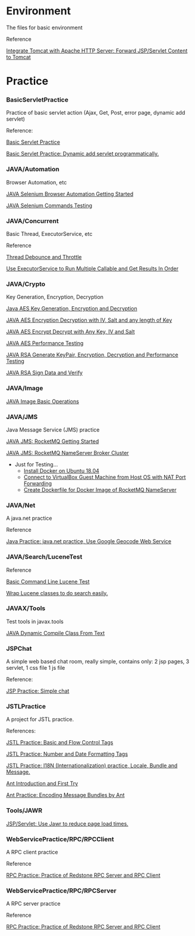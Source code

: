 # Environment

The files for basic environment

Reference

[Integrate Tomcat with Apache HTTP Server: Forward JSP/Servlet Content to Tomcat](http://ben-bai.blogspot.com/2012/01/integrate-tomcat-with-apache-http.html)

# Practice
### BasicServletPractice

Practice of basic servlet action (Ajax, Get, Post, error page, dynamic add servlet)

Reference:

[Basic Servlet Practice](http://ben-bai.blogspot.com/2012/01/basic-servlet-practice.html)

[Basic Servlet Practice: Dynamic add servlet programmatically.](http://ben-bai.blogspot.com/2012/03/basic-servlet-practice-dynamic-add.html)

### JAVA/Automation

Browser Automation, etc

[JAVA Selenium Browser Automation Getting Started](https://ben-bai.blogspot.com/2019/10/java-selenium-browser-automation.html)

[JAVA Selenium Commands Testing](https://ben-bai.blogspot.com/2019/11/java-selenium-commands-testing.html)

### JAVA/Concurrent

Basic Thread, ExecutorService, etc

Reference

[Thread Debounce and Throttle](https://ben-bai.blogspot.com/2019/09/thread-debounce-and-throttle.html)

[Use ExecutorService to Run Multiple Callable and Get Results In Order](https://ben-bai.blogspot.com/2019/09/use-executorservice-to-run-multiple.html)

### JAVA/Crypto

Key Generation, Encryption, Decryption

[Java AES Key Generation, Encryption and Decryption](https://ben-bai.blogspot.com/2019/09/java-aes-key-generation-encryption-and.html)

[JAVA AES Encryption Decryption with IV, Salt and any length of Key](https://ben-bai.blogspot.com/2019/09/java-aes-encryption-decryption-with-iv.html)

[JAVA AES Encrypt Decrypt with Any Key, IV and Salt](https://ben-bai.blogspot.com/2019/09/java-aes-encrypt-decrypt-with-any-key.html)

[JAVA AES Performance Testing](https://ben-bai.blogspot.com/2019/09/java-aes-performance-testing.html)

[JAVA RSA Generate KeyPair, Encryption, Decryption and Performance Testing](https://ben-bai.blogspot.com/2019/09/java-rsa-generate-keypair-encryption.html)

[JAVA RSA Sign Data and Verify](https://ben-bai.blogspot.com/2019/10/java-rsa-sign-data-and-verify.html)

### JAVA/Image

[JAVA Image Basic Operations](https://ben-bai.blogspot.com/2019/11/java-image-basic-operations.html)

### JAVA/JMS

Java Message Service (JMS) practice

[JAVA JMS: RocketMQ Getting Started](https://ben-bai.blogspot.com/2019/10/java-jms-rocketmq-getting-started.html)

[JAVA JMS: RocketMQ NameServer Broker Cluster](https://ben-bai.blogspot.com/2019/10/java-jms-rocketmq-nameserver-broker.html)

* Just for Testing...
  * [Install Docker on Ubuntu 18.04](https://ben-bai.blogspot.com/2019/10/motivation-i-want-to-try-rocketmq.html)
  * [Connect to VirtualBox Guest Machine from Host OS with NAT Port Forwarding](https://ben-bai.blogspot.com/2019/10/connect-to-virtualbox-guest-machine.html)
  * [Create Dockerfile for Docker Image of RocketMQ NameServer](https://ben-bai.blogspot.com/2019/10/create-dockerfile-for-docker-image-of.html)

### JAVA/Net

A java.net practice

Reference

[Java Practice: java.net practice, Use Google Geocode Web Service](http://ben-bai.blogspot.com/2012/02/java-practice-javanet-practice-use.html)

### JAVA/Search/LuceneTest

Reference

[Basic Command Line Lucene Test](http://ben-bai.blogspot.com/2012/03/basic-command-line-lucene-test.html)

[Wrap Lucene classes to do search easily.](http://ben-bai.blogspot.com/2012/03/wrap-lucene-classes-to-do-search-easily.html)

### JAVAX/Tools

Test tools in javax.tools

[JAVA Dynamic Compile Class From Text](https://ben-bai.blogspot.com/2019/10/java-dynamic-compile-class-from-text.html)

### JSPChat

A simple web based chat room, really simple, contains only:
2 jsp pages,
3 servlet,
1 css file
1 js file

Reference:

[JSP Practice: Simple chat](http://ben-bai.blogspot.com/2012/01/jsp-practice-simple-chat.html)

### JSTLPractice
A project for JSTL practice.

References:

[JSTL Practice: Basic and Flow Control Tags](http://ben-bai.blogspot.com/2012/01/jstl-practice-basic-and-flow-control.html)

[JSTL Practice: Number and Date Formatting Tags](http://ben-bai.blogspot.com/2012/02/jstl-practice-number-and-date.html)

[JSTL Practice: I18N (Internationalization) practice, Locale, Bundle and Message.](http://ben-bai.blogspot.com/2012/02/jstl-practice-i18n-internationalization.html)

[Ant Introduction and First Try](http://ben-bai.blogspot.com/2012/02/ant-introduction-and-first-try.html)

[Ant Practice: Encoding Message Bundles by Ant](http://ben-bai.blogspot.com/2012/02/ant-practice-encoding-message-bundles.html)

### Tools/JAWR

[JSP/Servlet: Use Jawr to reduce page load times.](http://ben-bai.blogspot.com/2012/03/jspservlet-use-jawr-to-reduce-page-load.html)

### WebServicePractice/RPC/RPCClient
A RPC client practice

Reference

[RPC Practice: Practice of Redstone RPC Server and RPC Client](http://ben-bai.blogspot.com/2012/02/rpc-practice-practice-of-redstone-rpc.html)

### WebServicePractice/RPC/RPCServer
A RPC server practice

Reference

[RPC Practice: Practice of Redstone RPC Server and RPC Client](http://ben-bai.blogspot.com/2012/02/rpc-practice-practice-of-redstone-rpc.html)
